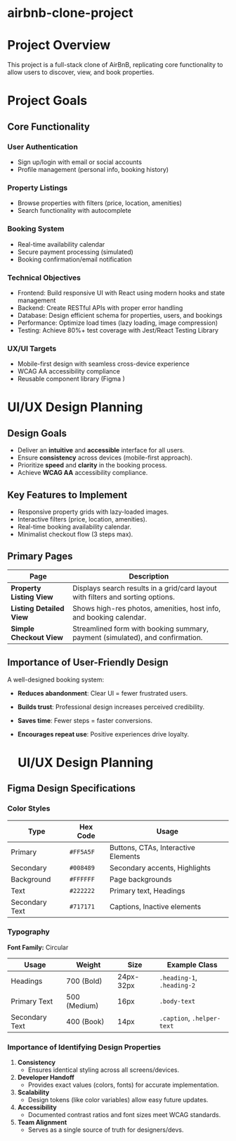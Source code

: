 # airbnb-clone-project

# **Project Overview**

This project is a full-stack clone of AirBnB, replicating core functionality to allow users to discover, view, and book properties.

# **Project Goals**

## **Core Functionality**

### **User Authentication**
- Sign up/login with email or social accounts
- Profile management (personal info, booking history)

### **Property Listings**
- Browse properties with filters (price, location, amenities)
- Search functionality with autocomplete

### **Booking System**
- Real-time availability calendar
- Secure payment processing (simulated)
- Booking confirmation/email notification

### **Technical Objectives**
- Frontend: Build responsive UI with React using modern hooks and state management
- Backend: Create RESTful APIs with proper error handling
- Database: Design efficient schema for properties, users, and bookings
- Performance: Optimize load times (lazy loading, image compression)
- Testing: Achieve 80%+ test coverage with Jest/React Testing Library

### **UX/UI Targets**
- Mobile-first design with seamless cross-device experience
- WCAG AA accessibility compliance
- Reusable component library (Figma )


# UI/UX Design Planning

## Design Goals
- Deliver an **intuitive** and **accessible** interface for all users.
- Ensure **consistency** across devices (mobile-first approach).
- Prioritize **speed** and **clarity** in the booking process.
- Achieve **WCAG AA** accessibility compliance.

## Key Features to Implement
- Responsive property grids with lazy-loaded images.
- Interactive filters (price, location, amenities).
- Real-time booking availability calendar.
- Minimalist checkout flow (3 steps max).

## Primary Pages

| Page                  | Description                                                                 |
|-----------------------|-----------------------------------------------------------------------------|
| **Property Listing View** | Displays search results in a grid/card layout with filters and sorting options. |
| **Listing Detailed View** | Shows high-res photos, amenities, host info, and booking calendar.          |
| **Simple Checkout View**  | Streamlined form with booking summary, payment (simulated), and confirmation. |

## Importance of User-Friendly Design
A well-designed booking system:
- **Reduces abandonment**: Clear UI = fewer frustrated users.  
- **Builds trust**: Professional design increases perceived credibility.  
- **Saves time**: Fewer steps = faster conversions.  
- **Encourages repeat use**: Positive experiences drive loyalty.

  # UI/UX Design Planning

## Figma Design Specifications

### Color Styles
| Type           | Hex Code  | Usage                          |
|----------------|----------|--------------------------------|
| Primary        | `#FF5A5F` | Buttons, CTAs, Interactive Elements |
| Secondary      | `#008489` | Secondary accents, Highlights  |
| Background     | `#FFFFFF` | Page backgrounds               |
| Text           | `#222222` | Primary text, Headings         |
| Secondary Text | `#717171` | Captions, Inactive elements    |

### Typography
**Font Family:** Circular  

| Usage          | Weight | Size   | Example Class       |
|----------------|--------|--------|---------------------|
| Headings       | 700 (Bold) | 24px-32px | `.heading-1`, `.heading-2` |
| Primary Text   | 500 (Medium) | 16px   | `.body-text`        |
| Secondary Text | 400 (Book) | 14px    | `.caption`, `.helper-text` |

### Importance of Identifying Design Properties  
1. **Consistency**  
   - Ensures identical styling across all screens/devices.  
2. **Developer Handoff**  
   - Provides exact values (colors, fonts) for accurate implementation.  
3. **Scalability**  
   - Design tokens (like color variables) allow easy future updates.  
4. **Accessibility**  
   - Documented contrast ratios and font sizes meet WCAG standards.  
5. **Team Alignment**  
   - Serves as a single source of truth for designers/devs.  
